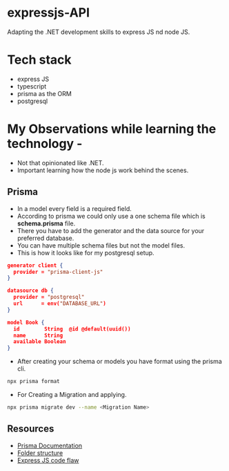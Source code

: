 # expressjs-API
Adapting the .NET development skills to express JS nd node JS.

# Tech stack

- express JS
- typescript 
- prisma as the ORM
- postgresql


# My Observations while learning the technology -
- Not that opinionated like .NET.
- Important learning how the node js work behind the scenes.

## Prisma

- In a model every field is a required field.
- According to prisma we could only use a one schema file which is  **schema.prisma** file.
- There you have to add the generator and the data source for your preferred database.
- You can have multiple schema files but not the model files.
- This is how it looks like for my postgresql setup.
```json
generator client {
  provider = "prisma-client-js"
}

datasource db {
  provider = "postgresql"
  url      = env("DATABASE_URL")
}

model Book {
  id        String  @id @default(uuid())
  name      String
  available Boolean
}
```
- After creating your schema or models you have format using the prisma cli.

```bash
npx prisma format
```
- For Creating a Migration and applying.
```bash
npx prisma migrate dev --name <Migration Name>
```

## Resources
- [Prisma Documentation](https://www.prisma.io/docs/orm)
- [Folder structure](https://blog.treblle.com/egergr/)
- [Express JS code flaw](https://learn.microsoft.com/en-us/training/modules/build-web-api-nodejs-express/5-exercise-middleware?tabs=github-codespaces)